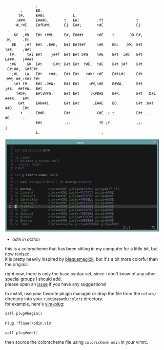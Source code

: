 ```
              ;                                                                     
       :      ED.                                                                   
      t#,     E#Wi             L.                                                   
     ;##W.    E###G.       t   EW:        ,ft               t                       
    :#L:WE    E#fD#W;      Ej  E##;       t#E               Ej            ..       :
   .KG  ,#D   E#t t##L     E#, E###t      t#E    t      .DD.E#,          ,W,     .Et
   EE    ;#f  E#t  .E#K,   E#t E#fE#f     t#E    EK:   ,WK. E#t         t##,    ,W#t
  f#.     t#i E#t    j##f  E#t E#t D#G    t#E    E#t  i#D   E#t        L###,   j###t
  :#G     GK  E#t    :E#K: E#t E#t  f#E.  t#E    E#t j#f    E#t      .E#j##,  G#fE#t
   ;#L   LW.  E#t   t##L   E#t E#t   t#K: t#E    E#tL#i     E#t     ;WW; ##,:K#i E#t
    t#f f#:   E#t .D#W;    E#t E#t    ;#W,t#E    E#WW,      E#t    j#E.  ##f#W,  E#t
     f#D#;    E#tiW#G.     E#t E#t     :K#D#E    E#K:       E#t  .D#L    ###K:   E#t
      G#t     E#K##i       E#t E#t      .E##E    ED.        E#t :K#t     ##D.    E#t
       t      E##D.        E#t ..         G#E .j t          E#t ...      #G      .. 
              E#t          ,;.             fE ;f.           ,;.          j          
              L:                            ,                                       
```

![screenshot](assets/scr.png)
- *odin in action*

this is a colorscheme that has been sitting in my computer for a little bit, but now revised.<br>
it is pretty heavily inspired by [blaquemagick](https://github.com/xero/blaquemagick.vim), but it's a bit more colorful than the original.

right now, there is only the base syntax set, since i don't know of any other special groups I should add.<br>
please open an [issue](https://github.com/flqwer/odin.vim/issues) if you have any suggestions!

to install, use your favorite plugin manager or drop the file from the `colors/` directory into your `runtimepath/colors` directory.<br>
for example, here's [vim-plug](https://github.com/junegunn/vim-plug):

```vim
call plug#begin()

Plug 'flqwer/odin.vim'

call plug#end()
```

then source the colorscheme file using `colorscheme odin` in your vimrc.
